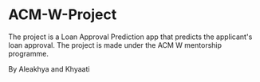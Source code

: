 # ACM-W-Project
The project is a Loan Approval Prediction app that predicts the applicant's loan approval. The project is made under the ACM W mentorship programme.

By Aleakhya and Khyaati
